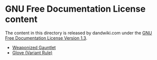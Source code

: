 # GNU Free Documentation License content

The content in this directory is released by dandwiki.com under the [GNU Free Documentation License Version 1.3](fdl-1.3.md).
- [Weaponized Gauntlet](Gauntlet,_Weaponized_(5e_Equipment).md)
- [Glove (Variant Rule)](Glove_(5e_Variant_Rule).md)
